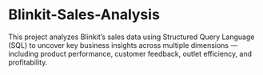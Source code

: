 # Blinkit-Sales-Analysis
This project analyzes Blinkit’s sales data using Structured Query Language (SQL) to uncover key business insights across multiple dimensions — including product performance, customer feedback, outlet efficiency, and profitability.
